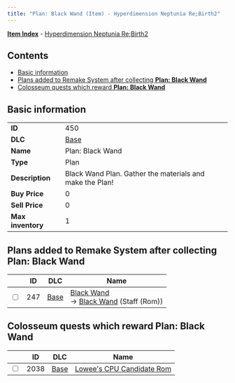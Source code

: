 ```yaml
---
title: "Plan: Black Wand (Item) - Hyperdimension Neptunia Re;Birth2"
---
```


[**Item Index**](/neptunia/rb2/item/index.html) - [Hyperdimension Neptunia Re;Birth2](/neptunia/rb2)

## Contents

- [Basic information](#basic-information)
- [Plans added to Remake System after collecting **Plan: Black Wand**](#plans-added-to-remake-system-after-collecting-plan-black-wand)
- [Colosseum quests which reward **Plan: Black Wand**](#colosseum-quests-which-reward-plan-black-wand)

## Basic information

|   |   |
| -- | -- |
| **ID** | 450 |
| **DLC** | [Base](/neptunia/rb2/dlc/0-base.html) |
| **Name** | Plan: Black Wand |
| **Type** | Plan |
| **Description** | Black Wand Plan. Gather the materials and make the Plan! |
| **Buy Price** | 0 |
| **Sell Price** | 0 |
| **Max inventory** | 1 |

## Plans added to Remake System after collecting **Plan: Black Wand**

|    | ID | DLC | Name |
| -- | -- | --- | ---- |
| <input type="checkbox" id="rb2-remake-0-247" class="trackbox" /> | 247 | [Base](/neptunia/rb2/dlc/0-base.html) | [Black Wand](/neptunia/rb2/remake/0-247-black-wand.html)<br />→ [Black Wand](/neptunia/rb2/item/0-1158-black-wand.html) (Staff (Rom)) |

## Colosseum quests which reward **Plan: Black Wand**

|    | ID | DLC | Name |
| -- | -- | --- | ---- |
| <input type="checkbox" id="rb2-colosseum-0-2038" class="trackbox" /> | 2038 | [Base](/neptunia/rb2/dlc/0-base.html) | [Lowee's CPU Candidate Rom](/neptunia/rb2/colosseum/0-2038-lowees-cpu-candidate-rom.html) |